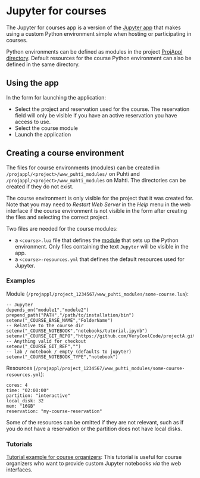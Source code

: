 # Jupyter for courses
The Jupyter for courses app is a version of the [Jupyter app](../jupyter) that makes using a custom
Python environment simple when hosting or participating in courses.

Python environments can be defined as modules in the project [ProjAppl directory](/computing/disk/#projappl-directory).
Default resources for the course Python environment can also be defined in the same directory.

## Using the app
In the form for launching the application:

 - Select the project and reservation used for the course. The reservation field will only be visible if you have an active reservation you have access to use.
 - Select the course module
 - Launch the application

## Creating a course environment

The files for course environments (modules) can be created in `/projappl/<project>/www_puhti_modules/` on Puhti and `/projappl/<project>/www_mahti_modules` on Mahti.
The directories can be created if they do not exist.

The course environment is only visible for the project that it was created for.
Note that you may need to *Restart Web Server* in the *Help* menu in the web interface if the course
environment is not visible in the form after creating the files and selecting the correct project.

Two files are needed for the course modules:

 - a `<course>.lua` file that defines the [module](/computing/modules) that sets up the Python
    environment. Only files containing the text `Jupyter` will be visible in the app.
 - a `<course>-resources.yml` that defines the default resources used for Jupyter.

### Examples
Module (`/projappl/project_1234567/www_puhti_modules/some-course.lua`):
```
-- Jupyter
depends_on("module1","module2")
prepend_path("PATH","/path/to/installation/bin")
setenv("_COURSE_BASE_NAME","FolderName")
-- Relative to the course dir
setenv("_COURSE_NOTEBOOK","notebooks/tutorial.ipynb")
setenv("_COURSE_GIT_REPO","https://github.com/VeryCoolCode/projectA.git")
-- Anything valid for checkout
setenv("_COURSE_GIT_REF","")
-- lab / notebook / empty (defaults to jupyter)
setenv("_COURSE_NOTEBOOK_TYPE","notebook")
```
Resources (`/projappl/project_1234567/www_puhti_modules/some-course-resources.yml`):
```
cores: 4
time: "02:00:00"
partition: "interactive"
local_disk: 32
mem: "16GB"
reservation: "my-course-reservation"
```
Some of the resources can be omitted if they are not relevant, such as if you do not have a reservation or the partition does not have local disks.

### Tutorials
[Tutorial example for course organizers](https://github.com/CSCfi/Jupyter_www_puhti): This tutorial is useful for course organizers
who want to provide custom Jupyter notebooks *via* the web interfaces. 
